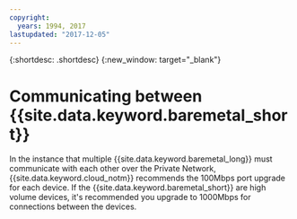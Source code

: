 ```yaml
---
copyright:
  years: 1994, 2017
lastupdated: "2017-12-05"
---
```


{:shortdesc: .shortdesc}
{:new_window: target="_blank"}


# Communicating between {{site.data.keyword.baremetal_short}}

In the instance that multiple {{site.data.keyword.baremetal_long}} must communicate with each other over the Private Network, {{site.data.keyword.cloud_notm}} recommends the 100Mbps port upgrade for each device. If the {{site.data.keyword.baremetal_short}} are high volume devices, it's recommended you upgrade to 1000Mbps for connections between the devices.
